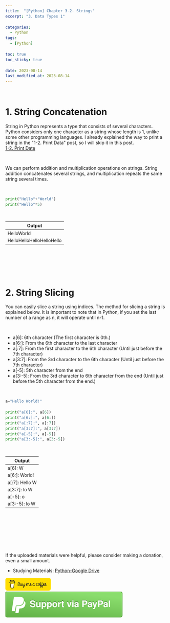 ```yaml
---
title:  "[Python] Chapter 3-2. Strings"
excerpt: "3. Data Types 1"

categories:
  - Python
tags:
  - [Python]

toc: true
toc_sticky: true
 
date: 2023-08-14
last_modified_at: 2023-08-14
---
```


&nbsp;

# 1. String Concatenation
String in Python represents a type that consists of several characters. Python considers only one character as a string whose length is 1, unlike some other programming languages. I already explained the way to print a string in the "1-2. Print Data" post, so I will skip it in this post.\
[1-2. Print Date](https://shine-loi.github.io/python/python1-2/)

&nbsp;

We can perform addition and multiplication operations on strings. String addition concatenates several strings, and multiplication repeats the same string several times.

&nbsp;

```python
print("Hello"+"World")
print("Hello"*5)
```

&nbsp;

| Output |
|---|
| HelloWorld |
| HelloHelloHelloHelloHello |

&nbsp;

&nbsp;

&nbsp;

# 2. String Slicing
You can easily slice a string using indices. The method for slicing a string is explained below. It is important to note that in Python, if you set the last number of a range as n, it will operate until n-1.

&nbsp;

- a[6]: 6th character (The first character is 0th.)
- a[6:]: From the 6th character to the last character
- a[:7]: From the first character to the 6th character (Until just before the 7th character)
- a[3:7]: From the 3rd character to the 6th character (Until just before the 7th character)
- a[-5]: 5th character from the end
- a[3:-5]: From the 3rd character to 6th character from the end (Until just before the 5th character from the end.)

&nbsp;

```python
a="Hello World!"

print("a[6]:", a[6])
print("a[6:]:", a[6:])
print("a[:7]:", a[:7])
print("a[3:7]:", a[3:7])
print("a[-5]:", a[-5])
print("a[3:-5]:", a[3:-5])
```

&nbsp;

| Output |
|---|
| a[6]: W |
| a[6:]: World! |
| a[:7]: Hello W |
| a[3:7]: lo W |
| a[-5]: o |
| a[3:-5]: lo W |

&nbsp;



&nbsp;

&nbsp;

&nbsp;

If the uploaded materials were helpful, please consider making a donation, even a small amount.
- Studying Materials: ​[Python-Google Drive](https://drive.google.com/drive/u/3/folders/1btmxn1mWaPy8ZYZvRu2HWbiV2UKsDwLP)

[!["Buy Me A Coffee"](https://raw.githubusercontent.com/Shine-Loi/Shine-Loi.github.io/master/assets/images/Buymeacoffee.png)](https://www.buymeacoffee.com/shine_loi_lee)
[![Support via PayPal](https://raw.githubusercontent.com/Shine-Loi/Shine-Loi.github.io/41d049ca49169c961adde8f77b7d0f6981851ea3/assets/images/Paypal.svg)](https://paypal.me/goldbin0514?country.x=KR&locale.x=ko_KR)
